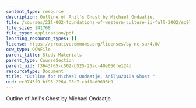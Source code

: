 ```yaml
---
content_type: resource
description: Outline of Anil's Ghost by Michael Ondaatje.
file: /courses/21l-002-foundations-of-western-culture-ii-fall-2002/ec9745f9bf95226495c7cbf1ad9698b9_outline3.pdf
file_size: 141768
file_type: application/pdf
learning_resource_types: []
license: https://creativecommons.org/licenses/by-nc-sa/4.0/
ocw_type: OCWFile
parent_title: Study Materials
parent_type: CourseSection
parent_uid: f3643f65-c502-b525-25ac-40e050fe124d
resourcetype: Document
title: "Outline for Michael Ondaatje, Anil\u2018s Ghost "
uid: ec9745f9-bf95-2264-95c7-cbf1ad9698b9
---
```

Outline of Anil's Ghost by Michael Ondaatje.